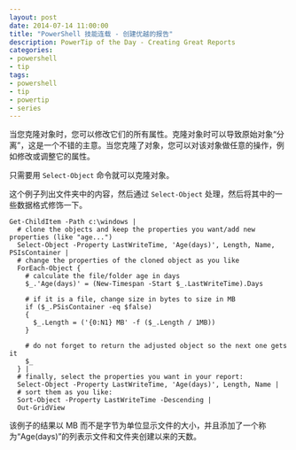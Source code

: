 ```yaml
---
layout: post
date: 2014-07-14 11:00:00
title: "PowerShell 技能连载 - 创建优越的报告"
description: PowerTip of the Day - Creating Great Reports
categories:
- powershell
- tip
tags:
- powershell
- tip
- powertip
- series
---
```

当您克隆对象时，您可以修改它们的所有属性。克隆对象时可以导致原始对象“分离”，这是一个不错的主意。当您克隆了对象，您可以对该对象做任意的操作，例如修改或调整它的属性。

只需要用 `Select-Object` 命令就可以克隆对象。

这个例子列出文件夹中的内容，然后通过 `Select-Object` 处理，然后将其中的一些数据格式修饰一下。

    Get-ChildItem -Path c:\windows |
      # clone the objects and keep the properties you want/add new properties (like "age...")
      Select-Object -Property LastWriteTime, 'Age(days)', Length, Name, PSIsContainer |
      # change the properties of the cloned object as you like
      ForEach-Object {
        # calculate the file/folder age in days
        $_.'Age(days)' = (New-Timespan -Start $_.LastWriteTime).Days

        # if it is a file, change size in bytes to size in MB
        if ($_.PSisContainer -eq $false)
        {
          $_.Length = ('{0:N1} MB' -f ($_.Length / 1MB))
        }

        # do not forget to return the adjusted object so the next one gets it
        $_
      } |
      # finally, select the properties you want in your report:
      Select-Object -Property LastWriteTime, 'Age(days)', Length, Name |
      # sort them as you like:
      Sort-Object -Property LastWriteTime -Descending |
      Out-GridView

该例子的结果以 MB 而不是字节为单位显示文件的大小，并且添加了一个称为“Age(days)”的列表示文件和文件夹创建以来的天数。

<!--本文国际来源：[Creating Great Reports](http://community.idera.com/powershell/powertips/b/tips/posts/creating-great-reports)-->
